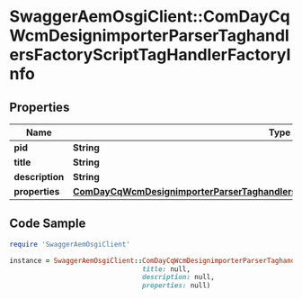 # SwaggerAemOsgiClient::ComDayCqWcmDesignimporterParserTaghandlersFactoryScriptTagHandlerFactoryInfo

## Properties

Name | Type | Description | Notes
------------ | ------------- | ------------- | -------------
**pid** | **String** |  | [optional] 
**title** | **String** |  | [optional] 
**description** | **String** |  | [optional] 
**properties** | [**ComDayCqWcmDesignimporterParserTaghandlersFactoryScriptTagHandlerFactoryProperties**](ComDayCqWcmDesignimporterParserTaghandlersFactoryScriptTagHandlerFactoryProperties.md) |  | [optional] 

## Code Sample

```ruby
require 'SwaggerAemOsgiClient'

instance = SwaggerAemOsgiClient::ComDayCqWcmDesignimporterParserTaghandlersFactoryScriptTagHandlerFactoryInfo.new(pid: null,
                                 title: null,
                                 description: null,
                                 properties: null)
```


